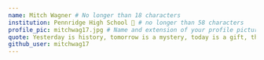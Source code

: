 ```yaml
---
name: Mitch Wagner # No longer than 18 characters
institution: Pennridge High School 🚩 # no longer than 58 characters
profile_pic: mitchwag17.jpg # Name and extension of your profile picture(ex. mona.png)
quote: Yesterday is history, tomorrow is a mystery, today is a gift, that's why it's called the present. # no longer than 100 characters
github_user: mitchwag17
---
```

